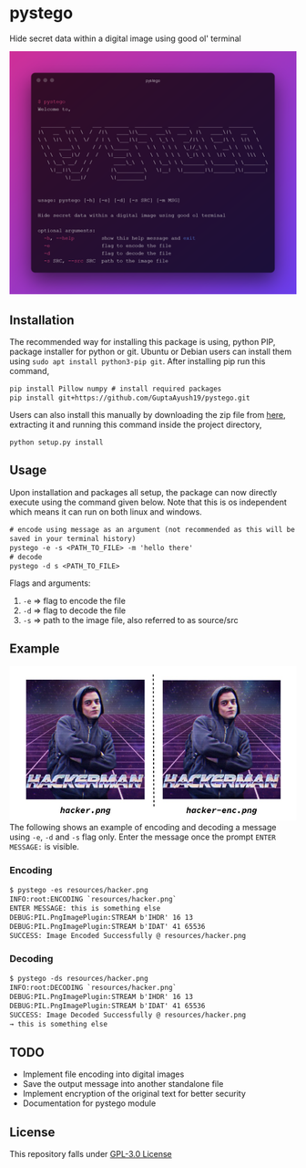 # pystego
Hide secret data within a digital image using good ol' terminal

![](./resources/pystego.png)

## Installation
The recommended way for installing this package is using, python PIP, package installer for python or git. Ubuntu or Debian users can install them using `sudo apt install python3-pip git`. After installing pip run this command,
```
pip install Pillow numpy # install required packages
pip install git+https://github.com/GuptaAyush19/pystego.git
```
Users can also install this manually by downloading the zip file from [here](https://github.com/GuptaAyush19/pystego/archive/refs/heads/master.zip), extracting it and running this command inside the project directory,
```
python setup.py install
```

## Usage
Upon installation and packages all setup, the package can now
directly execute using the command given below. Note that this is os independent which means it can run on both linux and windows.
```
# encode using message as an argument (not recommended as this will be saved in your terminal history)
pystego -e -s <PATH_TO_FILE> -m 'hello there'
# decode
pystego -d s <PATH_TO_FILE>
```

Flags and arguments:
1. `-e` => flag to encode the file
2. `-d` => flag to decode the file
3. `-s` => path to the image file, also referred to as source/src

## Example
![](./resources/collage.png)
The following shows an example of encoding and decoding a message using `-e`, `-d` and `-s` flag only. Enter the message once the prompt `ENTER MESSAGE:` is visible. 
### Encoding
```
$ pystego -es resources/hacker.png
INFO:root:ENCODING `resources/hacker.png`
ENTER MESSAGE: this is something else
DEBUG:PIL.PngImagePlugin:STREAM b'IHDR' 16 13
DEBUG:PIL.PngImagePlugin:STREAM b'IDAT' 41 65536
SUCCESS: Image Encoded Successfully @ resources/hacker.png
```
### Decoding
```
$ pystego -ds resources/hacker.png
INFO:root:DECODING `resources/hacker.png`
DEBUG:PIL.PngImagePlugin:STREAM b'IHDR' 16 13
DEBUG:PIL.PngImagePlugin:STREAM b'IDAT' 41 65536
SUCCESS: Image Decoded Successfully @ resources/hacker.png
→ this is something else
```

## TODO
- Implement file encoding into digital images
- Save the output message into another standalone file
- Implement encryption of the original text for better security
- Documentation for pystego module

## License
This repository falls under [GPL-3.0 License](https://github.com/GuptaAyush19/pystego/blob/master/LICENSE)
